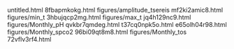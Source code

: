 untitled.html
8fbapmkokg.html
figures/amplitude_tsereis
mf2ki2amic8.html
figures/min_t
3hbujqcp2mg.html
figures/max_t
jq4h129nc9.html
figures/Monthly_pH
qvkbr7qmdeg.html
t37cq0npk5o.html
e65olh04r98.html
figures/Monthly_spco2
96bi09qt8m8.html
figures/Monthly_tos
72vflv3rf4.html